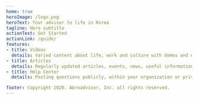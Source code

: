 ```yaml
---
home: true
heroImage: /logo.png
heroText: Your adviser to life in Korea
tagline: Hero subtitle
actionText: Get Started
actionLink: /guide/
features:
- title: Videos
  details: Varied content about life, work and culture with demos and detailed explanations
- title: Articles
  details: Regularly updated articles, events, news, useful information, prices and links
- title: Help Center
  details: Posting questions publicly, within your organization or privately only to Abroadviser

footer: Copyright 2020. Abroadviser, Inc. all rights reserved.
---
```

